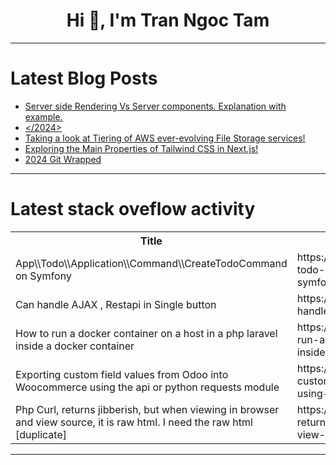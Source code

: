 <h1 align="center">Hi 👋, I'm Tran Ngoc Tam</h1>

---

# Latest Blog Posts 
<!-- BLOG-POST-LIST:START -->
- [Server side Rendering Vs Server components. Explanation with example.](https://dev.to/hoshdev/server-side-rendering-vs-server-components-explanation-with-example-683)
- [&lt;/2024&gt;](https://dev.to/fmerian/-d4m)
- [Taking a look at Tiering of AWS ever-evolving File Storage services!](https://dev.to/yoshikifujiwara/taking-a-look-at-tiering-of-aws-ever-evolving-file-storage-services-24l6)
- [Exploring the Main Properties of Tailwind CSS in Next.js!](https://dev.to/hexa-home/exploring-the-main-properties-of-tailwind-css-in-nextjs-8b9)
- [2024 Git Wrapped](https://dev.to/nuhmanpk/2024-git-wrapped-4ogi)
<!-- BLOG-POST-LIST:END -->

---

# Latest stack oveflow activity
<table>
  <tr><th>Title</th><th>Link</th></tr>
  <!-- STACKOVERFLOW:START --><tr><td>App\\Todo\\Application\\Command\\CreateTodoCommand on Symfony</td><td>https://stackoverflow.com/questions/79320017/app-todo-application-command-createtodocommand-on-symfony</td></tr><tr><td>Can handle AJAX , Restapi in Single button</td><td>https://stackoverflow.com/questions/79319795/can-handle-ajax-restapi-in-single-button</td></tr><tr><td>How to run a docker container on a host in a php laravel inside a docker container</td><td>https://stackoverflow.com/questions/79319577/how-to-run-a-docker-container-on-a-host-in-a-php-laravel-inside-a-docker-contain</td></tr><tr><td>Exporting custom field values from Odoo into Woocommerce using the api or python requests module</td><td>https://stackoverflow.com/questions/79319539/exporting-custom-field-values-from-odoo-into-woocommerce-using-the-api-or-python</td></tr><tr><td>Php Curl, returns jibberish, but when viewing in browser and view source, it is raw html. I need the raw html [duplicate]</td><td>https://stackoverflow.com/questions/79319350/php-curl-returns-jibberish-but-when-viewing-in-browser-and-view-source-it-is</td></tr><!-- STACKOVERFLOW:END -->
</table>

---


